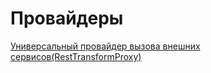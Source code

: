 # Провайдеры
[Универсальный провайдер вызова внешних сервисов(RestTransformProxy)](providers/RestTransformProxy.md)